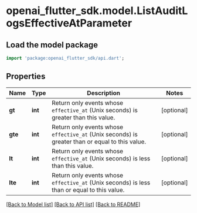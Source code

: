 # openai_flutter_sdk.model.ListAuditLogsEffectiveAtParameter

## Load the model package
```dart
import 'package:openai_flutter_sdk/api.dart';
```

## Properties
Name | Type | Description | Notes
------------ | ------------- | ------------- | -------------
**gt** | **int** | Return only events whose `effective_at` (Unix seconds) is greater than this value. | [optional] 
**gte** | **int** | Return only events whose `effective_at` (Unix seconds) is greater than or equal to this value. | [optional] 
**lt** | **int** | Return only events whose `effective_at` (Unix seconds) is less than this value. | [optional] 
**lte** | **int** | Return only events whose `effective_at` (Unix seconds) is less than or equal to this value. | [optional] 

[[Back to Model list]](../README.md#documentation-for-models) [[Back to API list]](../README.md#documentation-for-api-endpoints) [[Back to README]](../README.md)


